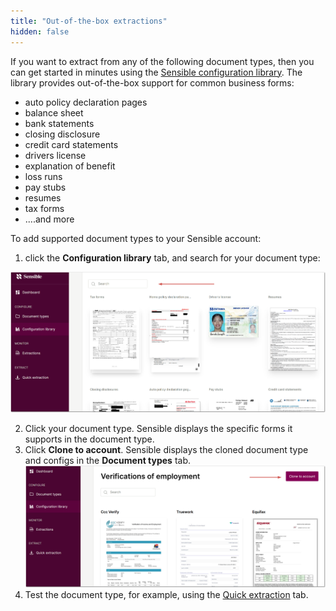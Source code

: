 ```yaml
---
title: "Out-of-the-box extractions"
hidden: false
---
```



If you want to extract from any of the following document types, then you can get started in minutes using the [Sensible configuration library](https://github.com/sensible-hq/sensible-configuration-library). The library provides out-of-the-box support for common business forms:

- auto policy declaration pages
- balance sheet
- bank statements
- closing disclosure
- credit card statements
- drivers license
- explanation of benefit
- loss runs
- pay stubs
- resumes
- tax forms
- ....and more

To add supported document types to your Sensible account:

1. click the **Configuration library** tab, and search for your document type:

![Click to enlarge](https://raw.githubusercontent.com/sensible-hq/sensible-docs/main/readme-sync/assets/v0/images/final/library_1.png)

2. Click your document type. Sensible displays the specific forms it supports in the document type.
3. Click **Clone to account**. Sensible displays the cloned document type and configs in the **Document types** tab.
  ![Click to enlarge](https://raw.githubusercontent.com/sensible-hq/sensible-docs/main/readme-sync/assets/v0/images/final/library_2.png)
4. Test the document type, for example, using the [Quick extraction](doc:excel) tab.

